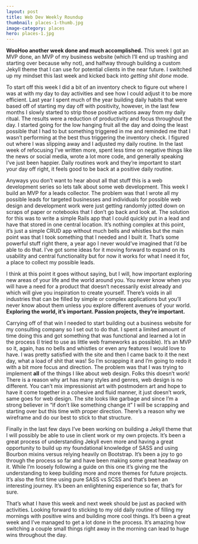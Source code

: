 ```yaml
---
layout: post
title: Web Dev Weekly Roundup
thumbnail: places-1-thumb.jpg
image-category: places
hero: places-1.jpg
---
```


**WooHoo another week done and much accomplished.** This week I got an MVP done, an MVP of my business website (which I’ll end up trashing and starting over because why not), and halfway through building a custom Jekyll theme that I can use for potential clients in the near future. I switched up my mindset this last week and kicked back into *getting shit done* mode.

To start off this week I did a bit of an inventory check to figure out where I was at with my day to day activities and see how I could adjust it to be more efficient. Last year I spent much of the year building daily habits that were based off of starting my day off with positivity, however, in the last few months I slowly started to strip those positive actions away from my daily ritual. The results were a reduction of productivity and focus throughout the day. I started going for the low hanging fruit all the day and doing the least possible that I had to but something triggered in me and reminded me that I wasn’t performing at the best thus triggering the inventory check. I figured out where I was slipping away and I adjusted my daily routine. In the last week of refocusing I’ve written more, spent less time on negative things like the news or social media, wrote a lot more code, and generally speaking I’ve just been happier. Daily routines work and they’re important to start your day off right, it feels good to be back at a positive daily routine.

Anyways you don’t want to hear about all that stuff this is a web development series so lets talk about some web development. This week I build an MVP for a leads collector. The problem was that I wrote all my possible leads for targeted businesses and individuals for possible web design and development work were just getting randomly jotted down on scraps of paper or notebooks that I don’t go back and look at. The solution for this was to write a simple Rails app that I could quickly put in a lead and have that stored in one central location. It’s nothing complex at this point, it’s just a simple CRUD app without much bells and whistles but the main point was that I took something that I needed and I built it. That’s some powerful stuff right there, a year ago I never would’ve imagined that I’d be able to do that. I’ve got some ideas for it moving forward to expand on its usability and central functionality but for now it works for what I need it for, a place to collect my possible leads.

I think at this point it goes without saying, but I will, how important exploring new areas of your life and the world around you. You never know when you will have a need for a product that doesn’t necessarily exist already and which will give you inspiration to create yourself. There’s voids in all industries that can be filled by simple or complex applications but you’ll never know about them unless you explore different avenues of your world. **Exploring the world, it’s important. Passion projects, they’re important.**

Carrying off of that win I needed to start building out a business website for my consulting company so I set out to do that. I spent a limited amount of time doing this and got something that was functional and learned a lot in the process (I tried to use as little web frameworks as possible). It’s an MVP so it, again, has no bells and whistles or even any features I would love to have. I was pretty satisfied with the site and then I came back to it the next day, what a load of shit that was! So I’m scrapping it and I’m going to redo it with a bit more focus and direction. The problem was that I was trying to implement **all** of the things I like about web design. Folks this doesn’t work! There is a reason why art has many styles and genres, web design is no different. You can’t mix impressionist art with postmodern art and hope to have it come together in a cohesive and fluid manner, it just doesn’t work, same goes for web design. The site looks like garbage and since I’m a strong believer in “if don’t like something change it” I will be scrapping and starting over but this time with proper direction. There’s a reason why we wireframe and do our best to stick to that structure.

Finally in the last few days I’ve been working on building a Jekyll theme that I will possibly be able to use in client work or my own projects. It’s been a great process of understanding Jekyll even more and having a great opportunity to build up my foundational knowledge of SASS and using Bourbon mixins versus relying heavily on Bootstrap. It’s been a joy to go through the process so far and have been making some great headway on it. While I’m loosely following a guide on this one it’s giving me the understanding to keep building more and more themes for future projects. It’s also the first time using pure SASS vs SCSS and that’s been an interesting journey. It’s been an enlightening experience so far, that’s for sure.

That’s what I have this week and next week should be just as packed with activities. Looking forward to sticking to my old daily routine of filling my mornings with positive wins and building more cool things. It’s been a great week and I’ve managed to get a lot done in the process. It’s amazing how switching a couple small things right away in the morning can lead to huge wins throughout the day.
